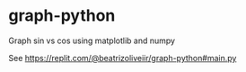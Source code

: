 # graph-python
Graph sin vs cos using matplotlib and numpy

See https://replit.com/@beatrizoliveiir/graph-python#main.py
